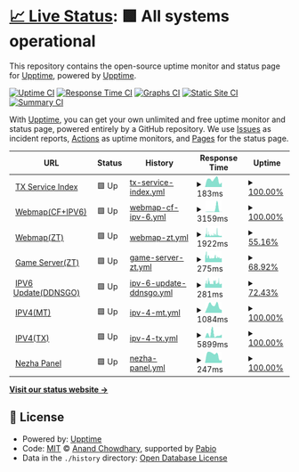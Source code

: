 # [📈 Live Status](https://demo.upptime.js.org): <!--live status--> **🟩 All systems operational**

This repository contains the open-source uptime monitor and status page for [Upptime](https://upptime.js.org), powered by [Upptime](https://github.com/upptime/upptime).

[![Uptime CI](https://github.com/txyyddss/upptime/workflows/Uptime%20CI/badge.svg)](https://github.com/txyyddss/upptime/actions?query=workflow%3A%22Uptime+CI%22)
[![Response Time CI](https://github.com/txyyddss/upptime/workflows/Response%20Time%20CI/badge.svg)](https://github.com/txyyddss/upptime/actions?query=workflow%3A%22Response+Time+CI%22)
[![Graphs CI](https://github.com/txyyddss/upptime/workflows/Graphs%20CI/badge.svg)](https://github.com/txyyddss/upptime/actions?query=workflow%3A%22Graphs+CI%22)
[![Static Site CI](https://github.com/txyyddss/upptime/workflows/Static%20Site%20CI/badge.svg)](https://github.com/txyyddss/upptime/actions?query=workflow%3A%22Static+Site+CI%22)
[![Summary CI](https://github.com/txyyddss/upptime/workflows/Summary%20CI/badge.svg)](https://github.com/txyyddss/upptime/actions?query=workflow%3A%22Summary+CI%22)

With [Upptime](https://upptime.js.org), you can get your own unlimited and free uptime monitor and status page, powered entirely by a GitHub repository. We use [Issues](https://github.com/upptime/upptime/issues) as incident reports, [Actions](https://github.com/txyyddss/upptime/actions) as uptime monitors, and [Pages](https://demo.upptime.js.org) for the status page.

<!--start: status pages-->
<!-- This summary is generated by Upptime (https://github.com/upptime/upptime) -->
<!-- Do not edit this manually, your changes will be overwritten -->
<!-- prettier-ignore -->
| URL | Status | History | Response Time | Uptime |
| --- | ------ | ------- | ------------- | ------ |
| <img alt="" src="https://icons.duckduckgo.com/ip3/1919801.xyz.ico" height="13"> [TX Service Index](https://1919801.xyz) | 🟩 Up | [tx-service-index.yml](https://github.com/txyyddss/upptime/commits/HEAD/history/tx-service-index.yml) | <details><summary><img alt="Response time graph" src="./graphs/tx-service-index/response-time-week.png" height="20"> 183ms</summary><br><a href="https://status.1919801.xyz/history/tx-service-index"><img alt="Response time 213" src="https://img.shields.io/endpoint?url=https%3A%2F%2Fraw.githubusercontent.com%2Ftxyyddss%2Fupptime%2FHEAD%2Fapi%2Ftx-service-index%2Fresponse-time.json"></a><br><a href="https://status.1919801.xyz/history/tx-service-index"><img alt="24-hour response time 115" src="https://img.shields.io/endpoint?url=https%3A%2F%2Fraw.githubusercontent.com%2Ftxyyddss%2Fupptime%2FHEAD%2Fapi%2Ftx-service-index%2Fresponse-time-day.json"></a><br><a href="https://status.1919801.xyz/history/tx-service-index"><img alt="7-day response time 183" src="https://img.shields.io/endpoint?url=https%3A%2F%2Fraw.githubusercontent.com%2Ftxyyddss%2Fupptime%2FHEAD%2Fapi%2Ftx-service-index%2Fresponse-time-week.json"></a><br><a href="https://status.1919801.xyz/history/tx-service-index"><img alt="30-day response time 183" src="https://img.shields.io/endpoint?url=https%3A%2F%2Fraw.githubusercontent.com%2Ftxyyddss%2Fupptime%2FHEAD%2Fapi%2Ftx-service-index%2Fresponse-time-month.json"></a><br><a href="https://status.1919801.xyz/history/tx-service-index"><img alt="1-year response time 213" src="https://img.shields.io/endpoint?url=https%3A%2F%2Fraw.githubusercontent.com%2Ftxyyddss%2Fupptime%2FHEAD%2Fapi%2Ftx-service-index%2Fresponse-time-year.json"></a></details> | <details><summary><a href="https://status.1919801.xyz/history/tx-service-index">100.00%</a></summary><a href="https://status.1919801.xyz/history/tx-service-index"><img alt="All-time uptime 97.08%" src="https://img.shields.io/endpoint?url=https%3A%2F%2Fraw.githubusercontent.com%2Ftxyyddss%2Fupptime%2FHEAD%2Fapi%2Ftx-service-index%2Fuptime.json"></a><br><a href="https://status.1919801.xyz/history/tx-service-index"><img alt="24-hour uptime 100.00%" src="https://img.shields.io/endpoint?url=https%3A%2F%2Fraw.githubusercontent.com%2Ftxyyddss%2Fupptime%2FHEAD%2Fapi%2Ftx-service-index%2Fuptime-day.json"></a><br><a href="https://status.1919801.xyz/history/tx-service-index"><img alt="7-day uptime 100.00%" src="https://img.shields.io/endpoint?url=https%3A%2F%2Fraw.githubusercontent.com%2Ftxyyddss%2Fupptime%2FHEAD%2Fapi%2Ftx-service-index%2Fuptime-week.json"></a><br><a href="https://status.1919801.xyz/history/tx-service-index"><img alt="30-day uptime 91.88%" src="https://img.shields.io/endpoint?url=https%3A%2F%2Fraw.githubusercontent.com%2Ftxyyddss%2Fupptime%2FHEAD%2Fapi%2Ftx-service-index%2Fuptime-month.json"></a><br><a href="https://status.1919801.xyz/history/tx-service-index"><img alt="1-year uptime 97.08%" src="https://img.shields.io/endpoint?url=https%3A%2F%2Fraw.githubusercontent.com%2Ftxyyddss%2Fupptime%2FHEAD%2Fapi%2Ftx-service-index%2Fuptime-year.json"></a></details>
| <img alt="" src="https://icons.duckduckgo.com/ip3/map.1919801.xyz.ico" height="13"> [Webmap(CF+IPV6)](https://map.1919801.xyz/maps/world/live/players.json) | 🟩 Up | [webmap-cf-ipv-6.yml](https://github.com/txyyddss/upptime/commits/HEAD/history/webmap-cf-ipv-6.yml) | <details><summary><img alt="Response time graph" src="./graphs/webmap-cf-ipv-6/response-time-week.png" height="20"> 3159ms</summary><br><a href="https://status.1919801.xyz/history/webmap-cf-ipv-6"><img alt="Response time 2777" src="https://img.shields.io/endpoint?url=https%3A%2F%2Fraw.githubusercontent.com%2Ftxyyddss%2Fupptime%2FHEAD%2Fapi%2Fwebmap-cf-ipv-6%2Fresponse-time.json"></a><br><a href="https://status.1919801.xyz/history/webmap-cf-ipv-6"><img alt="24-hour response time 76" src="https://img.shields.io/endpoint?url=https%3A%2F%2Fraw.githubusercontent.com%2Ftxyyddss%2Fupptime%2FHEAD%2Fapi%2Fwebmap-cf-ipv-6%2Fresponse-time-day.json"></a><br><a href="https://status.1919801.xyz/history/webmap-cf-ipv-6"><img alt="7-day response time 3159" src="https://img.shields.io/endpoint?url=https%3A%2F%2Fraw.githubusercontent.com%2Ftxyyddss%2Fupptime%2FHEAD%2Fapi%2Fwebmap-cf-ipv-6%2Fresponse-time-week.json"></a><br><a href="https://status.1919801.xyz/history/webmap-cf-ipv-6"><img alt="30-day response time 2213" src="https://img.shields.io/endpoint?url=https%3A%2F%2Fraw.githubusercontent.com%2Ftxyyddss%2Fupptime%2FHEAD%2Fapi%2Fwebmap-cf-ipv-6%2Fresponse-time-month.json"></a><br><a href="https://status.1919801.xyz/history/webmap-cf-ipv-6"><img alt="1-year response time 2777" src="https://img.shields.io/endpoint?url=https%3A%2F%2Fraw.githubusercontent.com%2Ftxyyddss%2Fupptime%2FHEAD%2Fapi%2Fwebmap-cf-ipv-6%2Fresponse-time-year.json"></a></details> | <details><summary><a href="https://status.1919801.xyz/history/webmap-cf-ipv-6">100.00%</a></summary><a href="https://status.1919801.xyz/history/webmap-cf-ipv-6"><img alt="All-time uptime 95.02%" src="https://img.shields.io/endpoint?url=https%3A%2F%2Fraw.githubusercontent.com%2Ftxyyddss%2Fupptime%2FHEAD%2Fapi%2Fwebmap-cf-ipv-6%2Fuptime.json"></a><br><a href="https://status.1919801.xyz/history/webmap-cf-ipv-6"><img alt="24-hour uptime 100.00%" src="https://img.shields.io/endpoint?url=https%3A%2F%2Fraw.githubusercontent.com%2Ftxyyddss%2Fupptime%2FHEAD%2Fapi%2Fwebmap-cf-ipv-6%2Fuptime-day.json"></a><br><a href="https://status.1919801.xyz/history/webmap-cf-ipv-6"><img alt="7-day uptime 100.00%" src="https://img.shields.io/endpoint?url=https%3A%2F%2Fraw.githubusercontent.com%2Ftxyyddss%2Fupptime%2FHEAD%2Fapi%2Fwebmap-cf-ipv-6%2Fuptime-week.json"></a><br><a href="https://status.1919801.xyz/history/webmap-cf-ipv-6"><img alt="30-day uptime 99.91%" src="https://img.shields.io/endpoint?url=https%3A%2F%2Fraw.githubusercontent.com%2Ftxyyddss%2Fupptime%2FHEAD%2Fapi%2Fwebmap-cf-ipv-6%2Fuptime-month.json"></a><br><a href="https://status.1919801.xyz/history/webmap-cf-ipv-6"><img alt="1-year uptime 95.02%" src="https://img.shields.io/endpoint?url=https%3A%2F%2Fraw.githubusercontent.com%2Ftxyyddss%2Fupptime%2FHEAD%2Fapi%2Fwebmap-cf-ipv-6%2Fuptime-year.json"></a></details>
| <img alt="" src="https://icons.duckduckgo.com/ip3/114.114.51.4.ico" height="13"> [Webmap(ZT)](http://114.114.51.4:8123/maps/world/live/players.json) | 🟩 Up | [webmap-zt.yml](https://github.com/txyyddss/upptime/commits/HEAD/history/webmap-zt.yml) | <details><summary><img alt="Response time graph" src="./graphs/webmap-zt/response-time-week.png" height="20"> 1922ms</summary><br><a href="https://status.1919801.xyz/history/webmap-zt"><img alt="Response time 2463" src="https://img.shields.io/endpoint?url=https%3A%2F%2Fraw.githubusercontent.com%2Ftxyyddss%2Fupptime%2FHEAD%2Fapi%2Fwebmap-zt%2Fresponse-time.json"></a><br><a href="https://status.1919801.xyz/history/webmap-zt"><img alt="24-hour response time 1317" src="https://img.shields.io/endpoint?url=https%3A%2F%2Fraw.githubusercontent.com%2Ftxyyddss%2Fupptime%2FHEAD%2Fapi%2Fwebmap-zt%2Fresponse-time-day.json"></a><br><a href="https://status.1919801.xyz/history/webmap-zt"><img alt="7-day response time 1922" src="https://img.shields.io/endpoint?url=https%3A%2F%2Fraw.githubusercontent.com%2Ftxyyddss%2Fupptime%2FHEAD%2Fapi%2Fwebmap-zt%2Fresponse-time-week.json"></a><br><a href="https://status.1919801.xyz/history/webmap-zt"><img alt="30-day response time 2180" src="https://img.shields.io/endpoint?url=https%3A%2F%2Fraw.githubusercontent.com%2Ftxyyddss%2Fupptime%2FHEAD%2Fapi%2Fwebmap-zt%2Fresponse-time-month.json"></a><br><a href="https://status.1919801.xyz/history/webmap-zt"><img alt="1-year response time 2463" src="https://img.shields.io/endpoint?url=https%3A%2F%2Fraw.githubusercontent.com%2Ftxyyddss%2Fupptime%2FHEAD%2Fapi%2Fwebmap-zt%2Fresponse-time-year.json"></a></details> | <details><summary><a href="https://status.1919801.xyz/history/webmap-zt">55.16%</a></summary><a href="https://status.1919801.xyz/history/webmap-zt"><img alt="All-time uptime 93.30%" src="https://img.shields.io/endpoint?url=https%3A%2F%2Fraw.githubusercontent.com%2Ftxyyddss%2Fupptime%2FHEAD%2Fapi%2Fwebmap-zt%2Fuptime.json"></a><br><a href="https://status.1919801.xyz/history/webmap-zt"><img alt="24-hour uptime 87.97%" src="https://img.shields.io/endpoint?url=https%3A%2F%2Fraw.githubusercontent.com%2Ftxyyddss%2Fupptime%2FHEAD%2Fapi%2Fwebmap-zt%2Fuptime-day.json"></a><br><a href="https://status.1919801.xyz/history/webmap-zt"><img alt="7-day uptime 55.16%" src="https://img.shields.io/endpoint?url=https%3A%2F%2Fraw.githubusercontent.com%2Ftxyyddss%2Fupptime%2FHEAD%2Fapi%2Fwebmap-zt%2Fuptime-week.json"></a><br><a href="https://status.1919801.xyz/history/webmap-zt"><img alt="30-day uptime 81.32%" src="https://img.shields.io/endpoint?url=https%3A%2F%2Fraw.githubusercontent.com%2Ftxyyddss%2Fupptime%2FHEAD%2Fapi%2Fwebmap-zt%2Fuptime-month.json"></a><br><a href="https://status.1919801.xyz/history/webmap-zt"><img alt="1-year uptime 93.30%" src="https://img.shields.io/endpoint?url=https%3A%2F%2Fraw.githubusercontent.com%2Ftxyyddss%2Fupptime%2FHEAD%2Fapi%2Fwebmap-zt%2Fuptime-year.json"></a></details>
| <img alt="" src="https://icons.duckduckgo.com/ip3/null.ico" height="13"> [Game Server(ZT)](114.114.51.4) | 🟩 Up | [game-server-zt.yml](https://github.com/txyyddss/upptime/commits/HEAD/history/game-server-zt.yml) | <details><summary><img alt="Response time graph" src="./graphs/game-server-zt/response-time-week.png" height="20"> 275ms</summary><br><a href="https://status.1919801.xyz/history/game-server-zt"><img alt="Response time 284" src="https://img.shields.io/endpoint?url=https%3A%2F%2Fraw.githubusercontent.com%2Ftxyyddss%2Fupptime%2FHEAD%2Fapi%2Fgame-server-zt%2Fresponse-time.json"></a><br><a href="https://status.1919801.xyz/history/game-server-zt"><img alt="24-hour response time 242" src="https://img.shields.io/endpoint?url=https%3A%2F%2Fraw.githubusercontent.com%2Ftxyyddss%2Fupptime%2FHEAD%2Fapi%2Fgame-server-zt%2Fresponse-time-day.json"></a><br><a href="https://status.1919801.xyz/history/game-server-zt"><img alt="7-day response time 275" src="https://img.shields.io/endpoint?url=https%3A%2F%2Fraw.githubusercontent.com%2Ftxyyddss%2Fupptime%2FHEAD%2Fapi%2Fgame-server-zt%2Fresponse-time-week.json"></a><br><a href="https://status.1919801.xyz/history/game-server-zt"><img alt="30-day response time 271" src="https://img.shields.io/endpoint?url=https%3A%2F%2Fraw.githubusercontent.com%2Ftxyyddss%2Fupptime%2FHEAD%2Fapi%2Fgame-server-zt%2Fresponse-time-month.json"></a><br><a href="https://status.1919801.xyz/history/game-server-zt"><img alt="1-year response time 284" src="https://img.shields.io/endpoint?url=https%3A%2F%2Fraw.githubusercontent.com%2Ftxyyddss%2Fupptime%2FHEAD%2Fapi%2Fgame-server-zt%2Fresponse-time-year.json"></a></details> | <details><summary><a href="https://status.1919801.xyz/history/game-server-zt">68.92%</a></summary><a href="https://status.1919801.xyz/history/game-server-zt"><img alt="All-time uptime 95.17%" src="https://img.shields.io/endpoint?url=https%3A%2F%2Fraw.githubusercontent.com%2Ftxyyddss%2Fupptime%2FHEAD%2Fapi%2Fgame-server-zt%2Fuptime.json"></a><br><a href="https://status.1919801.xyz/history/game-server-zt"><img alt="24-hour uptime 90.18%" src="https://img.shields.io/endpoint?url=https%3A%2F%2Fraw.githubusercontent.com%2Ftxyyddss%2Fupptime%2FHEAD%2Fapi%2Fgame-server-zt%2Fuptime-day.json"></a><br><a href="https://status.1919801.xyz/history/game-server-zt"><img alt="7-day uptime 68.92%" src="https://img.shields.io/endpoint?url=https%3A%2F%2Fraw.githubusercontent.com%2Ftxyyddss%2Fupptime%2FHEAD%2Fapi%2Fgame-server-zt%2Fuptime-week.json"></a><br><a href="https://status.1919801.xyz/history/game-server-zt"><img alt="30-day uptime 86.54%" src="https://img.shields.io/endpoint?url=https%3A%2F%2Fraw.githubusercontent.com%2Ftxyyddss%2Fupptime%2FHEAD%2Fapi%2Fgame-server-zt%2Fuptime-month.json"></a><br><a href="https://status.1919801.xyz/history/game-server-zt"><img alt="1-year uptime 95.17%" src="https://img.shields.io/endpoint?url=https%3A%2F%2Fraw.githubusercontent.com%2Ftxyyddss%2Fupptime%2FHEAD%2Fapi%2Fgame-server-zt%2Fuptime-year.json"></a></details>
| <img alt="" src="https://icons.duckduckgo.com/ip3/null.ico" height="13"> [IPV6 Update(DDNSGO)](114.114.51.4) | 🟩 Up | [ipv-6-update-ddnsgo.yml](https://github.com/txyyddss/upptime/commits/HEAD/history/ipv-6-update-ddnsgo.yml) | <details><summary><img alt="Response time graph" src="./graphs/ipv-6-update-ddnsgo/response-time-week.png" height="20"> 281ms</summary><br><a href="https://status.1919801.xyz/history/ipv-6-update-ddnsgo"><img alt="Response time 294" src="https://img.shields.io/endpoint?url=https%3A%2F%2Fraw.githubusercontent.com%2Ftxyyddss%2Fupptime%2FHEAD%2Fapi%2Fipv-6-update-ddnsgo%2Fresponse-time.json"></a><br><a href="https://status.1919801.xyz/history/ipv-6-update-ddnsgo"><img alt="24-hour response time 234" src="https://img.shields.io/endpoint?url=https%3A%2F%2Fraw.githubusercontent.com%2Ftxyyddss%2Fupptime%2FHEAD%2Fapi%2Fipv-6-update-ddnsgo%2Fresponse-time-day.json"></a><br><a href="https://status.1919801.xyz/history/ipv-6-update-ddnsgo"><img alt="7-day response time 281" src="https://img.shields.io/endpoint?url=https%3A%2F%2Fraw.githubusercontent.com%2Ftxyyddss%2Fupptime%2FHEAD%2Fapi%2Fipv-6-update-ddnsgo%2Fresponse-time-week.json"></a><br><a href="https://status.1919801.xyz/history/ipv-6-update-ddnsgo"><img alt="30-day response time 274" src="https://img.shields.io/endpoint?url=https%3A%2F%2Fraw.githubusercontent.com%2Ftxyyddss%2Fupptime%2FHEAD%2Fapi%2Fipv-6-update-ddnsgo%2Fresponse-time-month.json"></a><br><a href="https://status.1919801.xyz/history/ipv-6-update-ddnsgo"><img alt="1-year response time 294" src="https://img.shields.io/endpoint?url=https%3A%2F%2Fraw.githubusercontent.com%2Ftxyyddss%2Fupptime%2FHEAD%2Fapi%2Fipv-6-update-ddnsgo%2Fresponse-time-year.json"></a></details> | <details><summary><a href="https://status.1919801.xyz/history/ipv-6-update-ddnsgo">72.43%</a></summary><a href="https://status.1919801.xyz/history/ipv-6-update-ddnsgo"><img alt="All-time uptime 95.42%" src="https://img.shields.io/endpoint?url=https%3A%2F%2Fraw.githubusercontent.com%2Ftxyyddss%2Fupptime%2FHEAD%2Fapi%2Fipv-6-update-ddnsgo%2Fuptime.json"></a><br><a href="https://status.1919801.xyz/history/ipv-6-update-ddnsgo"><img alt="24-hour uptime 90.46%" src="https://img.shields.io/endpoint?url=https%3A%2F%2Fraw.githubusercontent.com%2Ftxyyddss%2Fupptime%2FHEAD%2Fapi%2Fipv-6-update-ddnsgo%2Fuptime-day.json"></a><br><a href="https://status.1919801.xyz/history/ipv-6-update-ddnsgo"><img alt="7-day uptime 72.43%" src="https://img.shields.io/endpoint?url=https%3A%2F%2Fraw.githubusercontent.com%2Ftxyyddss%2Fupptime%2FHEAD%2Fapi%2Fipv-6-update-ddnsgo%2Fuptime-week.json"></a><br><a href="https://status.1919801.xyz/history/ipv-6-update-ddnsgo"><img alt="30-day uptime 87.23%" src="https://img.shields.io/endpoint?url=https%3A%2F%2Fraw.githubusercontent.com%2Ftxyyddss%2Fupptime%2FHEAD%2Fapi%2Fipv-6-update-ddnsgo%2Fuptime-month.json"></a><br><a href="https://status.1919801.xyz/history/ipv-6-update-ddnsgo"><img alt="1-year uptime 95.42%" src="https://img.shields.io/endpoint?url=https%3A%2F%2Fraw.githubusercontent.com%2Ftxyyddss%2Fupptime%2FHEAD%2Fapi%2Fipv-6-update-ddnsgo%2Fuptime-year.json"></a></details>
| <img alt="" src="https://icons.duckduckgo.com/ip3/proxyv6mc.1919801.xyz.ico" height="13"> [IPV4(MT)](https://proxyv6mc.1919801.xyz/mt) | 🟩 Up | [ipv-4-mt.yml](https://github.com/txyyddss/upptime/commits/HEAD/history/ipv-4-mt.yml) | <details><summary><img alt="Response time graph" src="./graphs/ipv-4-mt/response-time-week.png" height="20"> 1084ms</summary><br><a href="https://status.1919801.xyz/history/ipv-4-mt"><img alt="Response time 1573" src="https://img.shields.io/endpoint?url=https%3A%2F%2Fraw.githubusercontent.com%2Ftxyyddss%2Fupptime%2FHEAD%2Fapi%2Fipv-4-mt%2Fresponse-time.json"></a><br><a href="https://status.1919801.xyz/history/ipv-4-mt"><img alt="24-hour response time 418" src="https://img.shields.io/endpoint?url=https%3A%2F%2Fraw.githubusercontent.com%2Ftxyyddss%2Fupptime%2FHEAD%2Fapi%2Fipv-4-mt%2Fresponse-time-day.json"></a><br><a href="https://status.1919801.xyz/history/ipv-4-mt"><img alt="7-day response time 1084" src="https://img.shields.io/endpoint?url=https%3A%2F%2Fraw.githubusercontent.com%2Ftxyyddss%2Fupptime%2FHEAD%2Fapi%2Fipv-4-mt%2Fresponse-time-week.json"></a><br><a href="https://status.1919801.xyz/history/ipv-4-mt"><img alt="30-day response time 1710" src="https://img.shields.io/endpoint?url=https%3A%2F%2Fraw.githubusercontent.com%2Ftxyyddss%2Fupptime%2FHEAD%2Fapi%2Fipv-4-mt%2Fresponse-time-month.json"></a><br><a href="https://status.1919801.xyz/history/ipv-4-mt"><img alt="1-year response time 1573" src="https://img.shields.io/endpoint?url=https%3A%2F%2Fraw.githubusercontent.com%2Ftxyyddss%2Fupptime%2FHEAD%2Fapi%2Fipv-4-mt%2Fresponse-time-year.json"></a></details> | <details><summary><a href="https://status.1919801.xyz/history/ipv-4-mt">100.00%</a></summary><a href="https://status.1919801.xyz/history/ipv-4-mt"><img alt="All-time uptime 98.13%" src="https://img.shields.io/endpoint?url=https%3A%2F%2Fraw.githubusercontent.com%2Ftxyyddss%2Fupptime%2FHEAD%2Fapi%2Fipv-4-mt%2Fuptime.json"></a><br><a href="https://status.1919801.xyz/history/ipv-4-mt"><img alt="24-hour uptime 100.00%" src="https://img.shields.io/endpoint?url=https%3A%2F%2Fraw.githubusercontent.com%2Ftxyyddss%2Fupptime%2FHEAD%2Fapi%2Fipv-4-mt%2Fuptime-day.json"></a><br><a href="https://status.1919801.xyz/history/ipv-4-mt"><img alt="7-day uptime 100.00%" src="https://img.shields.io/endpoint?url=https%3A%2F%2Fraw.githubusercontent.com%2Ftxyyddss%2Fupptime%2FHEAD%2Fapi%2Fipv-4-mt%2Fuptime-week.json"></a><br><a href="https://status.1919801.xyz/history/ipv-4-mt"><img alt="30-day uptime 99.48%" src="https://img.shields.io/endpoint?url=https%3A%2F%2Fraw.githubusercontent.com%2Ftxyyddss%2Fupptime%2FHEAD%2Fapi%2Fipv-4-mt%2Fuptime-month.json"></a><br><a href="https://status.1919801.xyz/history/ipv-4-mt"><img alt="1-year uptime 98.13%" src="https://img.shields.io/endpoint?url=https%3A%2F%2Fraw.githubusercontent.com%2Ftxyyddss%2Fupptime%2FHEAD%2Fapi%2Fipv-4-mt%2Fuptime-year.json"></a></details>
| <img alt="" src="https://icons.duckduckgo.com/ip3/proxymy.1919801.xyz.ico" height="13"> [IPV4(TX)](https://proxymy.1919801.xyz) | 🟩 Up | [ipv-4-tx.yml](https://github.com/txyyddss/upptime/commits/HEAD/history/ipv-4-tx.yml) | <details><summary><img alt="Response time graph" src="./graphs/ipv-4-tx/response-time-week.png" height="20"> 5899ms</summary><br><a href="https://status.1919801.xyz/history/ipv-4-tx"><img alt="Response time 5826" src="https://img.shields.io/endpoint?url=https%3A%2F%2Fraw.githubusercontent.com%2Ftxyyddss%2Fupptime%2FHEAD%2Fapi%2Fipv-4-tx%2Fresponse-time.json"></a><br><a href="https://status.1919801.xyz/history/ipv-4-tx"><img alt="24-hour response time 5610" src="https://img.shields.io/endpoint?url=https%3A%2F%2Fraw.githubusercontent.com%2Ftxyyddss%2Fupptime%2FHEAD%2Fapi%2Fipv-4-tx%2Fresponse-time-day.json"></a><br><a href="https://status.1919801.xyz/history/ipv-4-tx"><img alt="7-day response time 5899" src="https://img.shields.io/endpoint?url=https%3A%2F%2Fraw.githubusercontent.com%2Ftxyyddss%2Fupptime%2FHEAD%2Fapi%2Fipv-4-tx%2Fresponse-time-week.json"></a><br><a href="https://status.1919801.xyz/history/ipv-4-tx"><img alt="30-day response time 5905" src="https://img.shields.io/endpoint?url=https%3A%2F%2Fraw.githubusercontent.com%2Ftxyyddss%2Fupptime%2FHEAD%2Fapi%2Fipv-4-tx%2Fresponse-time-month.json"></a><br><a href="https://status.1919801.xyz/history/ipv-4-tx"><img alt="1-year response time 5826" src="https://img.shields.io/endpoint?url=https%3A%2F%2Fraw.githubusercontent.com%2Ftxyyddss%2Fupptime%2FHEAD%2Fapi%2Fipv-4-tx%2Fresponse-time-year.json"></a></details> | <details><summary><a href="https://status.1919801.xyz/history/ipv-4-tx">100.00%</a></summary><a href="https://status.1919801.xyz/history/ipv-4-tx"><img alt="All-time uptime 95.83%" src="https://img.shields.io/endpoint?url=https%3A%2F%2Fraw.githubusercontent.com%2Ftxyyddss%2Fupptime%2FHEAD%2Fapi%2Fipv-4-tx%2Fuptime.json"></a><br><a href="https://status.1919801.xyz/history/ipv-4-tx"><img alt="24-hour uptime 100.00%" src="https://img.shields.io/endpoint?url=https%3A%2F%2Fraw.githubusercontent.com%2Ftxyyddss%2Fupptime%2FHEAD%2Fapi%2Fipv-4-tx%2Fuptime-day.json"></a><br><a href="https://status.1919801.xyz/history/ipv-4-tx"><img alt="7-day uptime 100.00%" src="https://img.shields.io/endpoint?url=https%3A%2F%2Fraw.githubusercontent.com%2Ftxyyddss%2Fupptime%2FHEAD%2Fapi%2Fipv-4-tx%2Fuptime-week.json"></a><br><a href="https://status.1919801.xyz/history/ipv-4-tx"><img alt="30-day uptime 94.54%" src="https://img.shields.io/endpoint?url=https%3A%2F%2Fraw.githubusercontent.com%2Ftxyyddss%2Fupptime%2FHEAD%2Fapi%2Fipv-4-tx%2Fuptime-month.json"></a><br><a href="https://status.1919801.xyz/history/ipv-4-tx"><img alt="1-year uptime 95.83%" src="https://img.shields.io/endpoint?url=https%3A%2F%2Fraw.githubusercontent.com%2Ftxyyddss%2Fupptime%2FHEAD%2Fapi%2Fipv-4-tx%2Fuptime-year.json"></a></details>
| <img alt="" src="https://icons.duckduckgo.com/ip3/nezha.1919801.xyz.ico" height="13"> [Nezha Panel](https://nezha.1919801.xyz) | 🟩 Up | [nezha-panel.yml](https://github.com/txyyddss/upptime/commits/HEAD/history/nezha-panel.yml) | <details><summary><img alt="Response time graph" src="./graphs/nezha-panel/response-time-week.png" height="20"> 247ms</summary><br><a href="https://status.1919801.xyz/history/nezha-panel"><img alt="Response time 248" src="https://img.shields.io/endpoint?url=https%3A%2F%2Fraw.githubusercontent.com%2Ftxyyddss%2Fupptime%2FHEAD%2Fapi%2Fnezha-panel%2Fresponse-time.json"></a><br><a href="https://status.1919801.xyz/history/nezha-panel"><img alt="24-hour response time 88" src="https://img.shields.io/endpoint?url=https%3A%2F%2Fraw.githubusercontent.com%2Ftxyyddss%2Fupptime%2FHEAD%2Fapi%2Fnezha-panel%2Fresponse-time-day.json"></a><br><a href="https://status.1919801.xyz/history/nezha-panel"><img alt="7-day response time 247" src="https://img.shields.io/endpoint?url=https%3A%2F%2Fraw.githubusercontent.com%2Ftxyyddss%2Fupptime%2FHEAD%2Fapi%2Fnezha-panel%2Fresponse-time-week.json"></a><br><a href="https://status.1919801.xyz/history/nezha-panel"><img alt="30-day response time 248" src="https://img.shields.io/endpoint?url=https%3A%2F%2Fraw.githubusercontent.com%2Ftxyyddss%2Fupptime%2FHEAD%2Fapi%2Fnezha-panel%2Fresponse-time-month.json"></a><br><a href="https://status.1919801.xyz/history/nezha-panel"><img alt="1-year response time 248" src="https://img.shields.io/endpoint?url=https%3A%2F%2Fraw.githubusercontent.com%2Ftxyyddss%2Fupptime%2FHEAD%2Fapi%2Fnezha-panel%2Fresponse-time-year.json"></a></details> | <details><summary><a href="https://status.1919801.xyz/history/nezha-panel">100.00%</a></summary><a href="https://status.1919801.xyz/history/nezha-panel"><img alt="All-time uptime 100.00%" src="https://img.shields.io/endpoint?url=https%3A%2F%2Fraw.githubusercontent.com%2Ftxyyddss%2Fupptime%2FHEAD%2Fapi%2Fnezha-panel%2Fuptime.json"></a><br><a href="https://status.1919801.xyz/history/nezha-panel"><img alt="24-hour uptime 100.00%" src="https://img.shields.io/endpoint?url=https%3A%2F%2Fraw.githubusercontent.com%2Ftxyyddss%2Fupptime%2FHEAD%2Fapi%2Fnezha-panel%2Fuptime-day.json"></a><br><a href="https://status.1919801.xyz/history/nezha-panel"><img alt="7-day uptime 100.00%" src="https://img.shields.io/endpoint?url=https%3A%2F%2Fraw.githubusercontent.com%2Ftxyyddss%2Fupptime%2FHEAD%2Fapi%2Fnezha-panel%2Fuptime-week.json"></a><br><a href="https://status.1919801.xyz/history/nezha-panel"><img alt="30-day uptime 100.00%" src="https://img.shields.io/endpoint?url=https%3A%2F%2Fraw.githubusercontent.com%2Ftxyyddss%2Fupptime%2FHEAD%2Fapi%2Fnezha-panel%2Fuptime-month.json"></a><br><a href="https://status.1919801.xyz/history/nezha-panel"><img alt="1-year uptime 100.00%" src="https://img.shields.io/endpoint?url=https%3A%2F%2Fraw.githubusercontent.com%2Ftxyyddss%2Fupptime%2FHEAD%2Fapi%2Fnezha-panel%2Fuptime-year.json"></a></details>

<!--end: status pages-->

[**Visit our status website →**](https://status.1919801.xyz/)

## 📄 License

- Powered by: [Upptime](https://github.com/upptime/upptime)
- Code: [MIT](./LICENSE) © [Anand Chowdhary](https://anandchowdhary.com), supported by [Pabio](https://pabio.com)
- Data in the `./history` directory: [Open Database License](https://opendatacommons.org/licenses/odbl/1-0/)

